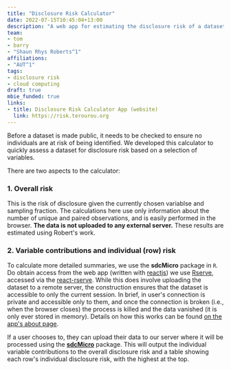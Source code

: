 ```yaml
---
title: "Disclosure Risk Calculator"
date: 2022-07-15T10:45:04+13:00
description: "A web app for estimating the disclosure risk of a dataset"
team:
- tom
- barry
- "Shaun Rhys Roberts^1"
affiliations:
- "AUT^1"
tags:
- disclosure risk
- cloud computing
draft: true
mbie_funded: true
links:
- title: Disclosure Risk Calculator App (website)
  link: https://risk.terourou.org
---
```


Before a dataset is made public, it needs to be checked to ensure no individuals are at risk of being identified. We developed this calculator to quickly assess a dataset for disclosure risk based on a selection of variables. 

There are two aspects to the calculator:

### 1. Overall risk

This is the risk of disclosure given the currently chosen variablse and sampling fraction. The calculations here use only information about the number of unique and paired observations, and is easily performed in the browser. **The data is not uploaded to any external server.** These results are estimated using Robert's work.

### 2. Variable contributions and individual (row) risk

To calculate more detailed summaries, we use the **sdcMicro** package in `R`. Do obtain access from the web app (written with [reactjs](react.js)) we use [Rserve](https://www.rforge.net/Rserve/), accessed via the [react-rserve](https://www.npmjs.com/package/@tmelliott/react-rserve). While this does involve uploading the dataset to a remote server, the construction ensures that the dataset is accessible to only the current session. In brief, in user's connection is private and accessible only to them, and once the connection is broken (i.e., when the browser closes) the process is killed and the data vanished (it is only ever stored in memory). Details on how this works can be found [on the app's about page](https://risk.terourou.org/about).

If a user chooses to, they can upload their data to our server where it will be processed using the [**sdcMicro**](http://www.ihsn.org/software/disclosure-control-toolbox) package. This will output the individual variable contributions to the overall disclosure risk and a table showing each row's individual disclosure risk, with the highest at the top.


